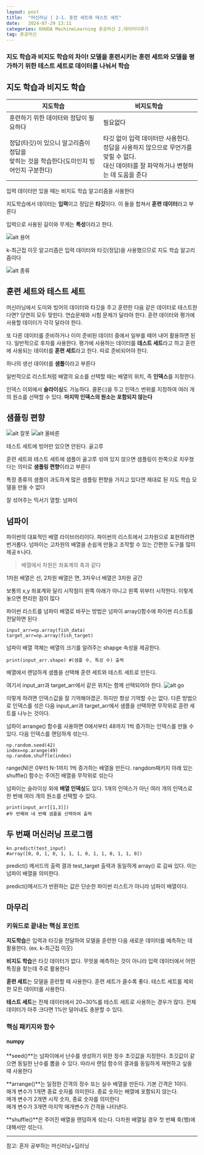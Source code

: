 ```yaml
---
layout: post
title:  "머신러닝 | 2-1. 훈련 세트와 테스트 세트"
date:   2024-07-29 13:11
categories: KHUDA MachineLearning 혼공머신 2.데이터다루기
tag: 혼공머신
---
```



### 지도 학습과 비지도 학습의 차이! 모델을 훈련시키는 훈련 세트와 모델을 평가하기 위한 테스트 세트로 데이터를 나눠서 학습

## 지도 학습과 비지도 학습

|지도학습|비지도학습|
|------|---|
|훈련하기 위한 데이터와 정답이 필요하다|필요없다|
|정답(타깃)이 있으니 알고리즘이 정답을 <br> 맞히는 것을 학습한다(도미인지 빙어인지 구분한다)|타깃 없이 입력 데이터만 사용한다. <br> 정답을 사용하지 않으므로 무언가를 맞힐 수 없다. <br> 대신 데이터를 잘 파악하거나 변형하는 데 도움을 준다|

입력 데이터만 있을 때는 비지도 학습 알고리즘을 사용한다


지도학습에서 데이터는 **입력**이고 정답은 **타깃**이다. 이 둘을 합쳐서 **훈련 데이터**라고 부른다

입력으로 사용된 길이와 무게는 **특성**이라고 한다.

![alt 용어](/assets/img/2.1용어.png)


k-최근접 이웃 알고리즘은 입력 데이터와 타깃(정답)을 사용했으므로 지도 학습 알고리즘이다

![alt 종류](/assets/img/2.1종류.png)

## 훈련 세트와 테스트 세트
머신러닝에서 도미와 빙어의 데이터와 타깃을 주고 훈련한 다음 같은 데이터로 테스트한다면? 당연히 모두 맞힌다. 연습문제와 시험 문제가 달라야 한다. 훈련 데이터와 평가에 사용할 데이터가 각각 달라야 한다. 

또 다른 데이터를 준비하거나 이미 준비된 데이터 중에서 일부를 떼어 내어 활용하면 된다. 일반적으로 후자를 사용한다. 평가에 사용하는 데이터를 **데스트 세트**라고 하고 훈련에 사용되는 데이터를 **훈련 세트**라고 한다. 따로 준비되어야 한다.

하나의 생선 데이터를 **샘플**이라고 부른다

일반적으로 리스트처럼 배열의 요소를 선택할 때는 배열의 위치, 즉 **인덱스**를 지정한다. 

인덱스 이외에서 **슬라이싱**도 가능하다. 콜론(:)을 두고 인덱스 번위를 지정하여 여러 개의 원소를 선택할 수 있다. **마지막 인덱스의 원소는 포함되지 않는다**

## 샘플링 편향
![alt 잘못](/assets/img/2.1잘못된.png)
![alt 올바른](/assets/img/2.1올바른.png)

테스트 세트에 빙어만 있으면 안된다. 골고루

훈련 세트와 테스트 세트에 샘플이 골고루 섞여 있지 않으면 샘플링이 한쪽으로 치우쳤다는 의미로 **샘플링 편향**이라고 부른다

특정 종류의 샘플이 과도하게 많은 샘플링 편향을 가지고 있다면 제대로 된 지도 학습 모델을 만들 수 없다

잘 섞어주는 믹서기 열할: 넘파이

## 넘파이

파이썬의 대표적인 배열 라이브러리이다. 파이썬의 리스트에서 고차원으로 표현하려면 번거롭다. 넘파이는 고차원의 배열을 손쉽게 만들고 조작할 수 있는 간편한 도구를 많이 제공ㅎ나다. 
> 배열에서 차원은 좌표계의 축과 같다

1차원 배열은 선, 2차원 배열은 면, 3차우너 배열은 3차원 공간

보통의 x,y 좌표계와 달리 시작점이 왼쪽 아래가 아니고 왼쪽 위부터 시작한다. 이렇게 놓으면 편리한 점이 많다

파이썬 리스트를 넘파이 배열로 바꾸는 방법은 넘파이 array()함수에 파이썬 리스트를 전달하면 된다

```
input_arr=np.array(fish_data)
target_arr=np.array(fish_target)
```

넘파이 배열 객체는 배열의 크기를 알려주는 shapge 속성을 제공한다. 
```
print(input_arr.shape) #(샘플 수, 특성 수) 출력
```

배열에서 랜덤하게 샘플을 선택해 훈련 세트와 테스트 세트로 만든다. 

여기서 input_arr과 target_arr에서 같은 위치는 함께 선택되어야 한다. 
![alt go](/assets/img/2.1go.png)

이렇게 하려면 인덱스값을 잘 기억해야겠군. 하지만 항상 기억할 수는 없다. 다른 방법으로 인덱스를 섞은 다음 input_arr과 target_arr에서 샘플을 선택하면 무작위로 훈련 세트를 나누는 것이다. 

넘파이 arrange() 함수를 사용하면 0에서부터 48까지 1씩 증가하는 인덱스를 만들 수 있다. 다음 인덱스를 랜덤하게 섞는다. 
```
np.random.seed(42)
index=np.arange(49)
np.random.shuffle(index)
```

range(N)은 0부터 N-1까지 1씩 증가하는 배열을 만든다. rangdom패키지 아래 있는 shuffle() 함수는 주어진 배열을 무작위로 섞는다

넘파이는 슬라이싱 외에 **배열 인덱싱**도 있다. 1개의 인덱스가 아닌 여러 개의 인덱스로 한 번에 여러 개의 원소를 선택할 수 있다. 

```
print(input_arr[[1,3]])
#두 번째와 네 번째 샘플을 선택하여 출력
```

## 두 번째 머신러닝 프로그램

```
kn.predict(test_input)
#array([0, 0, 1, 0, 1, 1, 1, 0, 1, 1, 0, 1, 1, 0])
```

predict() 메서드의 출력 결과 test_target 출력과 동일하게 array() 로 감싸 있다. 이는 넘파이 배열을 의미한다.

predict()메서드가 반환하는 값은 단순한 파이썬 리스트가 아니라 넘파이 배열이다. 

## 마무리

### 키워드로 끝내는 핵심 포인트
**지도학습**은 입력과 타깃을 전달하여 모델을 훈련한 다음 새로운 데이터를 예측하는 데 활용한다. (ex. k-최근접 이웃)

**비지도 학습**은 타깃 데이터가 없다. 무엇을 예측하는 것이 아니라 입력 데이터에서 어떤 특징을 찾는데 주로 활용한다

**훈련 세트**는 모델을 훈련할 때 사용한다. 훈련 세트가 클수록 좋다. 테스트 세트를 제외한 모든 데이터를 사용한다.

**테스트 세트**는 전체 데이터에서 20~30%를 테스트 세트로 사용하는 경우가 많다. 전체 데이터가 아주 크다면 1%만 덜어내도 충분할 수 있다.


### 핵심 패키지와 함수
#### numpy
**seed()**는 넘파이에서 난수를 생성하기 위한 정수 초깃값을 지정한다. 초깃값이 같으면 동일한 난수를 뽑을 수 있다. 따라서 랜덤 함수의 결과를 동일하게 재현하고 싶을 때 사용한다

**arrange()**는 일정한 간격의 정수 또는 실수 배열을 만든다. 기본 간격은 1이다.     
매개 변수가 1개면 종료 숫자를 의미한다. 종료 숫자는 배열에 포함되지 않는다.     
매개 변수가 2개면 시작 숫자, 종료 숫자를 의미한다    
매개 변수가 3개면 마지막 매개변수가 간격을 나타낸다.

**shuffle()**은 주어진 배열을 랜덤하게 섞는다. 다차원 배열일 경우 첫 번째 축(행)에 대해서만 섞는다.

---
참고: 혼자 공부하는 머신러닝+딥러닝